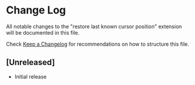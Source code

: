 # Change Log

All notable changes to the "restore last known cursor position" extension will be documented in this file.

Check [Keep a Changelog](http://keepachangelog.com/) for recommendations on how to structure this file.

## [Unreleased]

- Initial release
